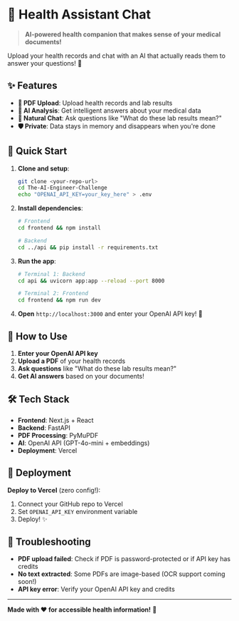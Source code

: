 # 🏥 Health Assistant Chat

> **AI-powered health companion that makes sense of your medical documents!**

Upload your health records and chat with an AI that actually reads them to answer your questions! 🤖

## ✨ Features

- **📄 PDF Upload**: Upload health records and lab results
- **🧠 AI Analysis**: Get intelligent answers about your medical data
- **💬 Natural Chat**: Ask questions like "What do these lab results mean?"
- **🛡️ Private**: Data stays in memory and disappears when you're done

## 🚀 Quick Start

1. **Clone and setup**:
   ```bash
   git clone <your-repo-url>
   cd The-AI-Engineer-Challenge
   echo "OPENAI_API_KEY=your_key_here" > .env
   ```

2. **Install dependencies**:
   ```bash
   # Frontend
   cd frontend && npm install
   
   # Backend  
   cd ../api && pip install -r requirements.txt
   ```

3. **Run the app**:
   ```bash
   # Terminal 1: Backend
   cd api && uvicorn app:app --reload --port 8000
   
   # Terminal 2: Frontend
   cd frontend && npm run dev
   ```

4. **Open** `http://localhost:3000` and enter your OpenAI API key! 🎉

## 🎯 How to Use

1. **Enter your OpenAI API key**
2. **Upload a PDF** of your health records
3. **Ask questions** like "What do these lab results mean?"
4. **Get AI answers** based on your documents!

## 🛠️ Tech Stack

- **Frontend**: Next.js + React
- **Backend**: FastAPI  
- **PDF Processing**: PyMuPDF
- **AI**: OpenAI API (GPT-4o-mini + embeddings)
- **Deployment**: Vercel

## 🚀 Deployment

**Deploy to Vercel** (zero config!):
1. Connect your GitHub repo to Vercel
2. Set `OPENAI_API_KEY` environment variable
3. Deploy! ✨

## 🐛 Troubleshooting

- **PDF upload failed**: Check if PDF is password-protected or if API key has credits
- **No text extracted**: Some PDFs are image-based (OCR support coming soon!)
- **API key error**: Verify your OpenAI API key and credits

---

**Made with ❤️ for accessible health information!** 🏥
